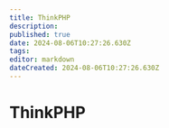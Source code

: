 ```yaml
---
title: ThinkPHP
description: 
published: true
date: 2024-08-06T10:27:26.630Z
tags: 
editor: markdown
dateCreated: 2024-08-06T10:27:26.630Z
---
```


# ThinkPHP